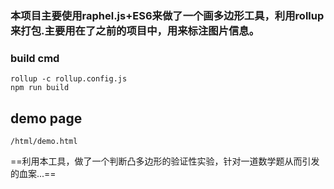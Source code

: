 ### 本项目主要使用raphel.js+ES6来做了一个画多边形工具，利用rollup来打包.主要用在了之前的项目中，用来标注图片信息。
### build cmd
```
rollup -c rollup.config.js
npm run build
```

## demo page

```
/html/demo.html
```

==利用本工具，做了一个判断凸多边形的验证性实验，针对一道数学题从而引发的血案...==

